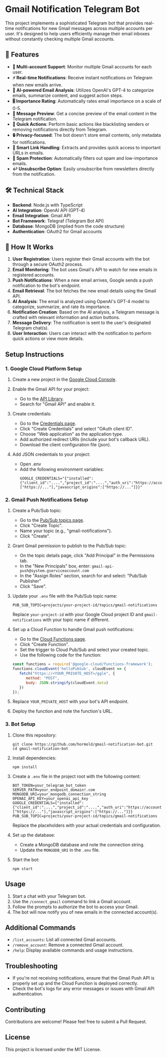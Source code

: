 # Gmail Notification Telegram Bot

This project implements a sophisticated Telegram bot that provides real-time notifications for new Gmail messages across multiple accounts per user. It's designed to help users efficiently manage their email inboxes without constantly checking multiple Gmail accounts.

## 🚀 Features

- **🔗 Multi-account Support**: Monitor multiple Gmail accounts for each user.
- **⚡ Real-time Notifications**: Receive instant notifications on Telegram when new emails arrive.
- **🧠 AI-powered Email Analysis**: Utilizes OpenAI's GPT-4 to categorize emails, summarize content, and suggest action steps.
- **🎚️ Importance Rating**: Automatically rates email importance on a scale of 0-5.
- **📝 Message Preview**: Get a concise preview of the email content in the Telegram notification.
- **🎯 Quick Actions**: Perform basic actions like blacklisting senders or removing notifications directly from Telegram.
- **🔒 Privacy-focused**: The bot doesn't store email contents, only metadata for notifications.
- **🔗 Smart Link Handling**: Extracts and provides quick access to important URLs in emails.
- **🚫 Spam Protection**: Automatically filters out spam and low-importance emails.
- **↩️ Unsubscribe Option**: Easily unsubscribe from newsletters directly from the notification.

## 🛠️ Technical Stack

- **Backend**: Node.js with TypeScript
- **AI Integration**: OpenAI API (GPT-4)
- **Email Integration**: Gmail API
- **Bot Framework**: Telegraf (Telegram Bot API)
- **Database**: MongoDB (implied from the code structure)
- **Authentication**: OAuth2 for Gmail accounts

## 🧠 How It Works

1. **User Registration**: Users register their Gmail accounts with the bot through a secure OAuth2 process.
2. **Email Monitoring**: The bot uses Gmail's API to watch for new emails in registered accounts.
3. **Push Notifications**: When a new email arrives, Google sends a push notification to the bot's endpoint.
4. **Email Retrieval**: The bot fetches the new email details using the Gmail API.
5. **AI Analysis**: The email is analyzed using OpenAI's GPT-4 model to categorize, summarize, and rate its importance.
6. **Notification Creation**: Based on the AI analysis, a Telegram message is crafted with relevant information and action buttons.
7. **Message Delivery**: The notification is sent to the user's designated Telegram chat(s).
8. **User Interaction**: Users can interact with the notification to perform quick actions or view more details.

## Setup Instructions

### 1. Google Cloud Platform Setup

1. Create a new project in the [Google Cloud Console](https://console.cloud.google.com/).
2. Enable the Gmail API for your project:
   - Go to the [API Library](https://console.cloud.google.com/apis/library).
   - Search for "Gmail API" and enable it.
3. Create credentials:
   - Go to the [Credentials page](https://console.cloud.google.com/apis/credentials).
   - Click "Create Credentials" and select "OAuth client ID".
   - Choose "Web application" as the application type.
   - Add authorized redirect URIs (include your bot's callback URL).
   - Download the client configuration file (json).

4. Add JSON credentials to your project:
   - Open .env
   - Add the following environment variables:
	 ```
	 GOOGLE_CREDENTIALS="{"installed":{"client_id":"....","project_id":"....","auth_uri":"https://accounts.google.com/o/oauth2/auth","token_uri":"https://oauth2.googleapis.com/token","auth_provider_x509_cert_url":"https://www.googleapis.com/oauth2/v1/certs","client_secret":"....","redirect_uris":["https://..."],"javascript_origins":["https://..."]}}"
	 ```

### 2. Gmail Push Notifications Setup

1. Create a Pub/Sub topic:
   - Go to the [Pub/Sub topics page](https://console.cloud.google.com/cloudpubsub/topic/list).
   - Click "Create Topic".
   - Name your topic (e.g., "gmail-notifications").
   - Click "Create".

2. Grant Gmail permission to publish to the Pub/Sub topic:
   - On the topic details page, click "Add Principal" in the Permissions tab.
   - In the "New Principals" box, enter: `gmail-api-push@system.gserviceaccount.com`
   - In the "Assign Roles" section, search for and select: "Pub/Sub Publisher"
   - Click "Save".

3. Update your `.env` file with the Pub/Sub topic name:
   ```
   PUB_SUB_TOPIC=projects/your-project-id/topics/gmail-notifications
   ```
   Replace `your-project-id` with your Google Cloud project ID and `gmail-notifications` with your topic name if different.

4. Set up a Cloud Function to handle Gmail push notifications:
   - Go to the [Cloud Functions page](https://console.cloud.google.com/functions).
   - Click "Create Function".
   - Set the trigger to Cloud Pub/Sub and select your created topic.
   - Use the following code for the function:

   ```javascript
   const functions = require('@google-cloud/functions-framework');
   functions.cloudEvent('helloPubSub', cloudEvent => {
      fetch("https://<YOUR_PRIVATE_HOST>/ggle", {
         method: "POST",
         body: JSON.stringify(cloudEvent.data)
      })
   });

   ```

5. Replace `YOUR_PRIVATE_HOST` with your bot's API endpoint.
6. Deploy the function and note the function's URL.

### 3. Bot Setup

1. Clone this repository:
   ```
   git clone https://github.com/hormold/gmail-notification-bot.git
   cd gmail-notification-bot
   ```

2. Install dependencies:
   ```
   npm install
   ```

3. Create a `.env` file in the project root with the following content:
   ```
   BOT_TOKEN=your_telegram_bot_token
   SERVER_PATH=your_endpoint_domain!.com
   MONGODB_URI=your_mongodb_connection_string
   OPENAI_API_KEY=your_openai_api_key
   GOOGLE_CREDENTIALS={"installed":{"client_id":"....","project_id":"....","auth_uri":"https://accounts.google.com/o/oauth2/auth","token_uri":"https://oauth2.googleapis.com/token","auth_provider_x509_cert_url":"https://www.googleapis.com/oauth2/v1/certs","client_secret":"....","redirect_uris":["https://..."],"javascript_origins":["https://..."]}}
   PUB_SUB_TOPIC=projects/your-project-id/topics/gmail-notifications
   ```

   Replace the placeholders with your actual credentials and configuration.

4. Set up the database:
   - Create a MongoDB database and note the connection string.
   - Update the `MONGODB_URI` in the `.env` file.

5. Start the bot:
   ```
   npm start
   ```

## Usage

1. Start a chat with your Telegram bot.
2. Use the `/connect_gmail` command to link a Gmail account.
3. Follow the prompts to authorize the bot to access your Gmail.
4. The bot will now notify you of new emails in the connected account(s).

## Additional Commands

- `/list_accounts`: List all connected Gmail accounts.
- `/remove_account`: Remove a connected Gmail account.
- `/help`: Display available commands and usage instructions.

## Troubleshooting

- If you're not receiving notifications, ensure that the Gmail Push API is properly set up and the Cloud Function is deployed correctly.
- Check the bot's logs for any error messages or issues with Gmail API authentication.

## Contributing

Contributions are welcome! Please feel free to submit a Pull Request.

## License

This project is licensed under the MIT License.
